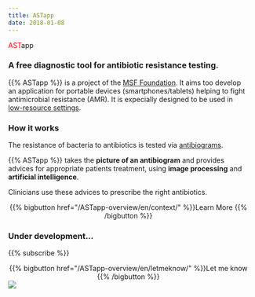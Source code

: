 ```yaml
---
title: ASTapp
date: 2018-01-08
---
```


<span class="ast logoAST" style="color:red !important">AST</span><span class="app logoapp">app</span>

<h3>A free diagnostic tool for antibiotic resistance testing.</h3>

<div class="pictureOnColumn">
<div style="margin-right:1em;">
{{% ASTapp %}} is a project of the <a href="https://fondation.msf.fr/en">MSF Foundation</a>.
It aims too develop an application for portable devices (smartphones/tablets) helping to fight antimicrobial resistance (AMR). It is expecially designed to be used in <a href="http://courses.washington.edu/bioeteam/400_DesignHighLowResource2014.pdf">low-resource settings</a>.

<h3><i class="fas fa-drafting-compass"></i> How it works</h3>

The resistance of bacteria to antibiotics is tested via <a href="https://en.wikipedia.org/wiki/Antibiotic_sensitivity">antibiograms</a>.

{{% ASTapp %}} takes the <b>picture of an antibiogram</b> and provides advices for appropriate patients treatment, using <b>image processing</b> and <b>artificial intelligence</b>.

Clinicians use these advices to prescribe the right antibiotics.

<div style="text-align:center;">
{{% bigbutton href="/ASTapp-overview/en/context/" %}}Learn More <i class="fas fa-angle-double-right"></i>{{% /bigbutton %}}
</div>

### <i class="fas fa-hammer"></i> Under development...
{{% subscribe %}}
<div style="text-align:center;">
{{% bigbutton href="/ASTapp-overview/en/letmeknow/" %}}Let me know <i class="far fa-envelope"></i>{{% /bigbutton %}}
</div>


</div>
<img class="pictureOnColumn" src="/ASTapp-overview/images/ASTapp_on_smartphone.jpeg?classes=shadow">
</div>